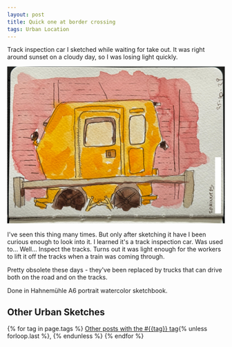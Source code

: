 ```yaml
---
layout: post
title: Quick one at border crossing
tags: Urban Location
---
```


Track inspection car I sketched while waiting for take out. It was right around sunset on a cloudy day, so I was losing light quickly.

![Line and wash sketch. A small yellow cabin on wheels, viewed in profile. It has a side door taking up 50% of the side, and a small rectangular port.](/images/mini-train.jpg)

I've seen this thing many times. But only after sketching it have I been curious enough to look into it. I learned it's a track inspection car. Was used to... Well... Inspect the tracks. Turns out it was light enough for the workers to lift it off the tracks when a train was coming through.

Pretty obsolete these days - they've been replaced by trucks that can drive both on the road and on the tracks.

Done in Hahnem&uuml;hle A6 portrait watercolor sketchbook.




## Other Urban Sketches

  {% for tag in page.tags %}
  <a class="post" href="/tag/{{tag}}">Other posts with the #{{tag}} tag</a>{% unless forloop.last %}, {% endunless %}
  {% endfor %}